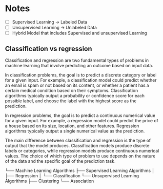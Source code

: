 # Notes

- [ ] Supervised Learning -> Labeled Data
- [ ] Unsupervised Learning -> Unlabeled Data 
- [ ] Hybrid Model that includes Supervised and unsupervised Learning

## Classification vs regression

Classification and regression are two fundamental types of problems in machine learning that involve predicting an outcome based on input data.

In classification problems, the goal is to predict a discrete category or label for a given input. For example, a classification model could predict whether an email is spam or not based on its content, or whether a patient has a certain medical condition based on their symptoms. Classification algorithms typically output a probability or confidence score for each possible label, and choose the label with the highest score as the prediction.

In regression problems, the goal is to predict a continuous numerical value for a given input. For example, a regression model could predict the price of a house based on its size, location, and other features. Regression algorithms typically output a single numerical value as the prediction.

The main difference between classification and regression is the type of output that the model produces. Classification models produce discrete labels or categories, while regression models produce continuous numerical values. The choice of which type of problem to use depends on the nature of the data and the specific goal of the prediction task.


└── Machine Learning Algorithms
    ├── Supervised Learning Algorithms
    │   ├── Regression
    │   └── Classification
    └── Unsupervised Learning Algorithms
        ├── Clustering
        └── Association
        
        
  
